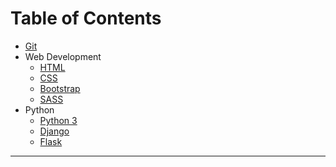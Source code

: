 # Table of Contents

* [Git](git/git.md)
* Web Development
  * [HTML](wd/html.md)
  * [CSS](wd/css.md)
  * [Bootstrap](wd/bootstrap.md)
  * [SASS](wd/sass.md)
* Python
  * [Python 3](python/python-3.md)
  * [Django](python/django.md)
  * [Flask](python/flask.md)

---
